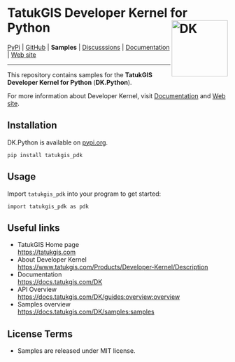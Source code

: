 # TatukGIS Developer Kernel for Python <img align="right" width="128" height="128" alt="DK" src="https://docs.tatukgis.com/DK/_media/dk_logo.png">

[PyPi](https://pypi.org/project/tatukgis-pdk/) | [GitHub](https://github.com/TatukGIScom/DK.Python) | **Samples** | [Discusssions](https://github.com/TatukGIScom/DK.Python/discussions) | [Documentation](https://docs.tatukgis.com/DK) | [Web site](https://www.tatukgis.com)

---

This repository contains samples for the **TatukGIS Developer Kernel for Python** (**DK.Python**).

For more information about Developer Kernel, visit [Documentation](https://docs.tatukgis.com/dk) and [Web site](https://www.tatukgis.com).

## Installation
DK.Python is available on [pypi.org](https://pypi.org/project/tatukgis-pdk/).

    pip install tatukgis_pdk
    
## Usage
Import `tatukgis_pdk` into your program to get started:

    import tatukgis_pdk as pdk
  
## Useful links
- TatukGIS Home page<br>https://tatukgis.com
- About Developer Kernel<br>https://www.tatukgis.com/Products/Developer-Kernel/Description
- Documentation<br>https://docs.tatukgis.com/DK
- API Overview<br>https://docs.tatukgis.com/DK/guides:overview:overview
- Samples overview<br>https://docs.tatukgis.com/DK/samples:samples

## License Terms

- Samples are released under MIT license.

